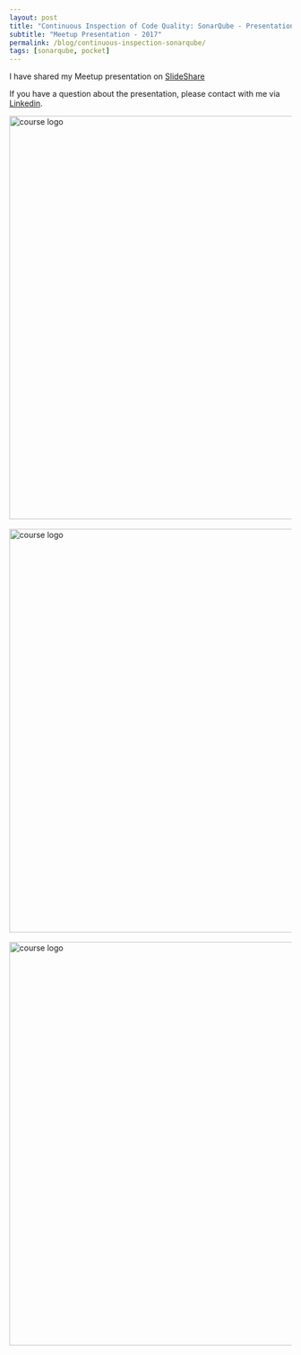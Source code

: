 ```yaml
---
layout: post
title: "Continuous Inspection of Code Quality: SonarQube - Presentation"
subtitle: "Meetup Presentation - 2017"
permalink: /blog/continuous-inspection-sonarqube/
tags: [sonarqube, pocket]
---
```


I have shared my Meetup presentation on [SlideShare](https://www.slideshare.net/dundare/continuous-inspection-of-code-quality-sonarqube)

If you have a question about the presentation, please contact with me via [Linkedin](https://www.linkedin.com/in/emredundar).

<div style="text-align:left;">
  <a href="https://www.slideshare.net/dundare/continuous-inspection-of-code-quality-sonarqube">
    <img src="https://emredundar.github.io/img/meetup-1.PNG" alt="course logo" style="width: 720px;">
  </a>
</div>
<br/>
<div style="text-align:left;">
  <a href="https://www.slideshare.net/dundare/continuous-inspection-of-code-quality-sonarqube">
    <img src="https://emredundar.github.io/img/meetup-3.PNG" alt="course logo" style="width: 720px;">
  </a>
</div>
<br/>
<div style="text-align:left;">
  <a href="https://www.slideshare.net/dundare/continuous-inspection-of-code-quality-sonarqube">
    <img src="https://emredundar.github.io/img/meetup-2.PNG" alt="course logo" style="width: 720px;">
  </a>
</div>

<br/>
